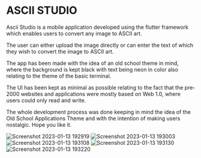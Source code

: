 # ASCII STUDIO

Ascii Studio is a mobile application developed using the flutter framework which enables users to convert any image to ASCII art.

The user can either upload the image directly or can enter the text of which they wish to convert the image to ASCII art.


The app has been made with the idea of an old school theme in mind, where the background is kept black with text being neon in color also relating to the theme of the basic terminal.

The UI has been kept as minimal as possible relating to the fact that the pre-2000 websites and applications were mostly based on Web 1.0, where users could only read and write.

The whole development process was done keeping in mind the idea of the Old School Applications Theme and with the intention of making users nostalgic. Hope you like it.

![Screenshot 2023-01-13 192919](https://user-images.githubusercontent.com/95204380/212340165-76deb852-ee1d-439c-bc9e-814b10ab0df0.png)
![Screenshot 2023-01-13 193003](https://user-images.githubusercontent.com/95204380/212340194-4d0aa9ee-ac94-420c-96ae-7bed1ca191da.png)
![Screenshot 2023-01-13 193108](https://user-images.githubusercontent.com/95204380/212340185-39c64d06-1b4e-48bf-b128-bb8aef1adb10.png)
![Screenshot 2023-01-13 193130](https://user-images.githubusercontent.com/95204380/212340202-e42b4cd4-4691-4203-a22a-90c5cfd26e23.png)
![Screenshot 2023-01-13 193220](https://user-images.githubusercontent.com/95204380/212340210-0fdb9a65-be77-47cf-ad8a-44688a3be7ed.png)
